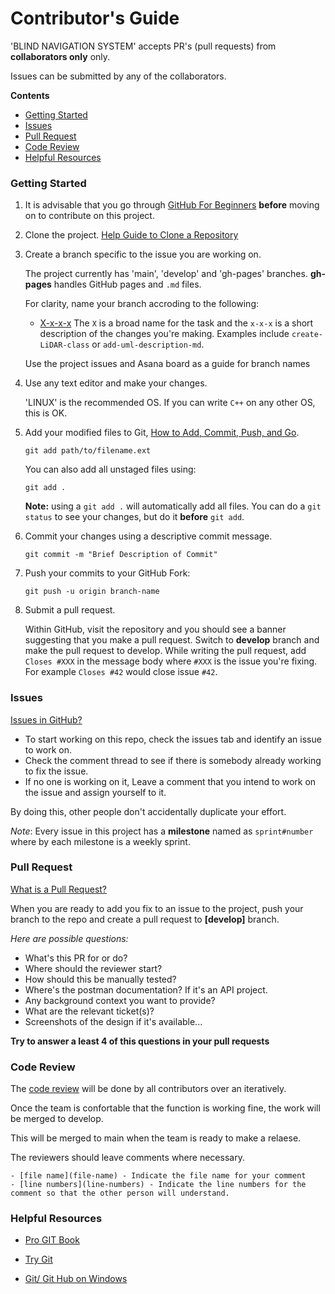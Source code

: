# Contributor's Guide

'BLIND NAVIGATION SYSTEM' accepts PR's (pull requests) from **collaborators only**
only.

Issues can be submitted by any of the collaborators.

**Contents**

- [Getting Started](#getting-started)
- [Issues](#issues)
- [Pull Request](#pull-requests)
- [Code Review](#code-review)
- [Helpful Resources](#helpful-resources)

### Getting Started

1. It is advisable that you go through
    [GitHub For Beginners](http://readwrite.com/2013/09/30/understanding-github-a-journey-for-beginners-part-1/)
    **before** moving on to contribute on this project.

2.  Clone the project.
    [Help Guide to Clone a Repository](https://help.github.com/en/articles/cloning-a-repository)

3.  Create a branch specific to the issue you are working on.
    
    The project currently has 'main', 'develop' and 'gh-pages' branches.
    **gh-pages** handles GitHub pages and `.md` files.


    For clarity, name your branch accroding to the following: 
    - [X-x-x-x](#prefix-description) 
    The `X` is a broad name for the task and the `x-x-x` is a short description of the changes you're making. Examples include `create-LiDAR-class` or
    `add-uml-description-md`.

    Use the project issues and Asana board as a guide for branch names

5.  Use any text editor and make your changes. 
    
    'LINUX' is the recommended OS. If you can write `C++` on any other OS, this is OK.

6.  Add your modified
    files to Git, [How to Add, Commit, Push, and Go](http://readwrite.com/2013/10/02/github-for-beginners-part-2/).

    ```shell
    git add path/to/filename.ext
    ```

    You can also add all unstaged files using:

    ```shell
    git add .
    ```

    **Note:** using a `git add .` will automatically add all files. You can do a
    `git status` to see your changes, but do it **before** `git add`.

6.  Commit your changes using a descriptive commit message.

    ```shell
    git commit -m "Brief Description of Commit"
    ```

7.  Push your commits to your GitHub Fork:

    ```shell
    git push -u origin branch-name
    ```

8.  Submit a pull request.

    Within GitHub, visit the repository and you should see a banner
    suggesting that you make a pull request. Switch to **develop** branch and make the pull request to develop. While writing the pull request, add `Closes #XXX` in the message body where `#XXX` is the
    issue you're fixing. For example `Closes #42` would close issue `#42`.


### Issues

[Issues in GitHub?](https://docs.github.com/en/issues/tracking-your-work-with-issues/about-issues)

- To start working on this repo, check the issues tab and identify an issue to work on. 
- Check the comment thread to see if there is somebody already working to fix the issue.
- If no one is working on it, Leave a comment that you intend to work on the issue and assign yourself to it.

By doing this,
other people don't accidentally duplicate your effort.

*Note*: Every issue in this project has a **milestone** named as `sprint#number` where by each milestone is a weekly sprint.


### Pull Request

[What is a Pull Request?](https://docs.github.com/en/pull-requests/collaborating-with-pull-requests/proposing-changes-to-your-work-with-pull-requests/about-pull-requests)

When you are ready to add you fix to an issue to the project, push your branch to the repo and create a pull request to **[develop]** branch.

*Here are possible questions:*
- What's this PR for or do?
- Where should the reviewer start?
- How should this be manually tested?
- Where's the postman documentation? If it's an API project.
- Any background context you want to provide?
- What are the relevant ticket(s)?
- Screenshots of the design if it's available...

**Try to answer a least 4 of this questions in your pull requests**

### Code Review

The
[code review](contributors)
will be done by all contributors over an iteratively.

Once the team is confortable that the function is working fine, the work will be merged to develop.

This will be merged to main when the team is ready to make a relaese.

The reviewers should leave comments where necessary.

```
- [file name](file-name) - Indicate the file name for your comment
- [line numbers](line-numbers) - Indicate the line numbers for the comment so that the other person will understand.
```

### Helpful Resources

- [Pro GIT Book](https://git-scm.com/book/en/v2)

- [Try Git](https://try.github.io/)

- [Git/ Git Hub on Windows](https://www.youtube.com/watch?v=J_Clau1bYco)